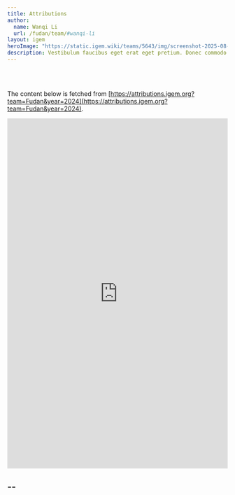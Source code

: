 ```yaml
---
title: Attributions
author:
  name: Wanqi Li
  url: /fudan/team/#wanqi-li
layout: igem
heroImage: "https://static.igem.wiki/teams/5643/img/screenshot-2025-08-06-at-21-23-43.webp"
description: Vestibulum faucibus eget erat eget pretium. Donec commodo convallis ligula, eget suscipit orci.
---
```


<br><br>

The content below is fetched from [https://attributions.igem.org?team=Fudan&year=2024](https://attributions.igem.org?team=Fudan&year=2024).

<iframe style="border:0;width:100%;height:800px !important;"
        width="100%" height="800px"
        src="https://teams.igem.org/wiki/5115/attributions"></iframe>

## --
